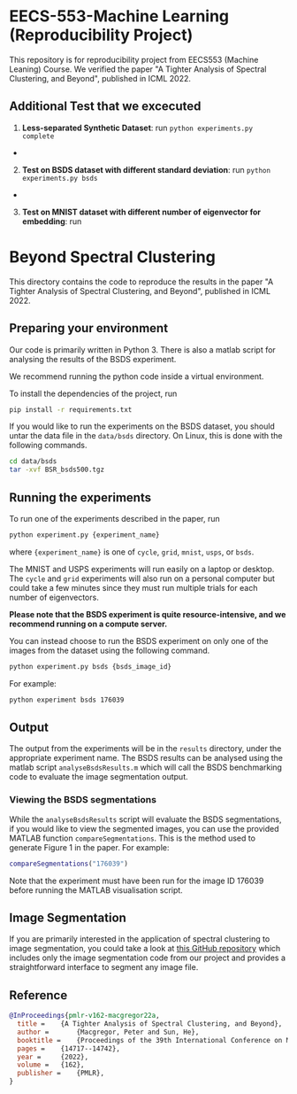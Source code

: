 # EECS-553-Machine Learning (Reproducibility Project)
This repository is for reproducibility project from EECS553 (Machine Leaning)
Course. We verified the paper "A Tighter Analysis of Spectral Clustering, and
Beyond", published in ICML 2022.

## Additional Test that we excecuted
1. **Less-separated Synthetic Dataset**: run
`python experiments.py complete`
- 

2. **Test on BSDS dataset with different standard deviation**: run
`python experiments.py bsds`
- 

3. **Test on MNIST dataset with different number of eigenvector for embedding**:
   run



# Beyond Spectral Clustering
This directory contains the code to reproduce the results in the paper "A Tighter Analysis of Spectral Clustering, and Beyond", published in 
ICML 2022.

## Preparing your environment
Our code is primarily written in Python 3. There is also a matlab
script for analysing the results of the BSDS experiment.

We recommend running the python code inside a virtual environment.

To install the dependencies of the project, run

```bash
pip install -r requirements.txt
```

If you would like to run the experiments on the BSDS dataset, you should untar the data file
in the `data/bsds` directory. On Linux, this is done with the following commands.

```bash
cd data/bsds
tar -xvf BSR_bsds500.tgz
```

## Running the experiments
To run one of the experiments described in the paper, run

```bash
python experiment.py {experiment_name}
```

where ```{experiment_name}``` is one of `cycle`, `grid`, `mnist`, `usps`, or `bsds`.

The MNIST and USPS experiments will run easily on a laptop or desktop. The `cycle` and `grid` experiments will also run
on a personal computer but could take a few minutes since they must run multiple trials for each number of eigenvectors.

**Please note that the BSDS experiment is quite resource-intensive, and we recommend running on a compute server.**

You can instead choose to run the BSDS experiment on only one of the images from the dataset using the following command.

```bash
python experiment.py bsds {bsds_image_id}
```

For example:

```bash
python experiment bsds 176039
```

## Output
The output from the experiments will be in the `results` directory, under the appropriate experiment name.
The BSDS results can be analysed using the matlab script `analyseBsdsResults.m` which will call the
BSDS benchmarking code to evaluate the image segmentation output.

### Viewing the BSDS segmentations
While the `analyseBsdsResults` script will evaluate the BSDS segmentations, if you would like to view the
segmented images, you can use the provided MATLAB function `compareSegmentations`. This is the method used to generate
Figure 1 in the paper. For example:

```matlab
compareSegmentations("176039")
```

Note that the experiment must have been run for the image ID 176039 before running the MATLAB visualisation script.

## Image Segmentation
If you are primarily interested in the application of spectral clustering to image segmentation, you could take a look at
[this GitHub repository](https://github.com/pmacg/spectral-image-segmentation) which includes only the image segmentation code
from our project and provides a straightforward interface to segment any image file.

## Reference

```bibtex
@InProceedings{pmlr-v162-macgregor22a,
  title = 	 {A Tighter Analysis of Spectral Clustering, and Beyond},
  author =       {Macgregor, Peter and Sun, He},
  booktitle = 	 {Proceedings of the 39th International Conference on Machine Learning},
  pages = 	 {14717--14742},
  year = 	 {2022},
  volume = 	 {162},
  publisher =    {PMLR},
}
```

